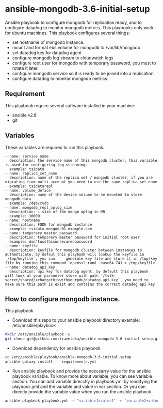 # ansible-mongodb-3.6-initial-setup

Ansible playbook to configure mongodb for replication ready, and to configure datadog to monitor mongodb metrics. This playbooks only work for ubuntu machines. This playbook configures several things:
- set hostname of mongodb instance.
- mount and format ebs volume for mongodb to /var/lib/mongodb
- set datadog key for datadog agent
- configure mongodb log stream to cloudwatch logs
- configure root user for mongodb with temporary password, you must to rotate it later.
- configure mongodb service so it is ready to be joined into a replication.
- configure datadog to monitor mongodb metrics.

## Requirement

This playbook require several software installed in your machine:
- ansible v2.8
- git

## Variables

These variables are required to run this playbook.

    - name: service_name
      description: the service name of this mongodb cluster, this variable is used for configuring log streaming.
      example: tsidata
    - name: replica_set_name
      description: name of the replica set / mongodb cluster, if you are migrating from multi account you need to use the same replica_set_name
      example: tsidatarepl
    - name: volume_defice
      description: name of the device volume to be mounted to store mongodb data
      example: /deb/xvdb
    - name: mongodb_repl_oplog_size
      description: : size of the mongo oplog in MB
      example: 10000
    - name: hostname
      description: FQDN for mongodb instance
      example: tsidata-mongod-01.example.com
    - name: temporary_master_password
      description: temporary master password for initial root user
      example: don'tusethisunsecuredpassword
    - name: keyfile
      description: keyfile for mongodb cluster between instances to authenticate, by defaul this playbook will lookup the keyfile in `/tmp/keyfile`, you can     generate key file and store it in /tmp/key file by running this command `openssl rand -base64 741 > /tmp/keyfile`
    - name: datadog_api_key
      description: api key for datadog agent, by default this playbook will look at your parameter store with path `/tvlk-secret/shared/<changethiswithyourpd>/datadog.api.key`, you need to make sure this path is exist and contains the correct datadog api key

## How to configure mongodb instance.

This playbook 
- Download this repo to your ansible playbook directory example: /etc/ansible/playbook
```bash
mkdir /etc/ansible/playbook -p
git clone git@github.com:traveloka/ansible-mongodb-3.6-initial-setup.git /etc/ansible/playbook
```
- Download dependency for ansible playbook
```bash
cd /etc/ansible/playbook/ansible-mongodb-3.6-initial-setup
ansible-galaxy install -r requirements.yml
```
- Run ansible playbook and provide the necesarry value for the ansible playbook variable. To know more about variable, you can see variable section. You can add variable direcctly in playbook.yml by modifying the playbook.yml and the variable and value in var section. Or you can directly provide the variable value when you run the ansible playbook
```bash
ansible-playbook playbook.yml -e "variable1=value1" -e "variable2=value2" -e "variable3=value3"
```